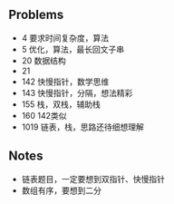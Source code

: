 ## Problems

+ 4     要求时间复杂度，算法
+ 5     优化，算法，最长回文子串
+ 20    数据结构
+ 21
+ 142   快慢指针，数学思维
+ 143   快慢指针，分隔，想法精彩
+ 155   栈，双栈，辅助栈
+ 160   142类似
+ 1019  链表，栈，思路还待细想理解

## Notes

+ 链表题目，一定要想到双指针、快慢指针
+ 数组有序，要想到二分
